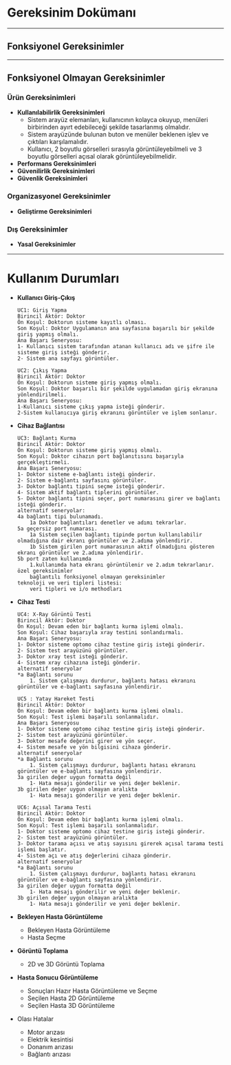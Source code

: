 # Gereksinim Dokümanı
---
## Fonksiyonel Gereksinimler
---
## Fonksiyonel Olmayan Gereksinimler

### Ürün Gereksinimleri
- **Kullanılabilirlik Gereksinimleri**
    - Sistem arayüz elemanları, kullanıcının kolayca okuyup, menüleri birbirinden ayırt edebileceği şekilde tasarlanmış olmalıdır.
    - Sistem arayüzünde bulunan buton ve menüler beklenen işlev ve çıktıları karşılamalıdır.
    - Kullanıcı, 2 boyutlu görselleri sırasıyla görüntüleyebilmeli ve  3 boyutlu görselleri açısal olarak görüntüleyebilmelidir.
- **Performans Gereksinimleri**
- **Güvenilirlik Gereksinimleri** 
- **Güvenlik Gereksinimleri**

### Organizasyonel Gereksinimler
- **Geliştirme Gereksinimleri**

### Dış Gereksinimler
- **Yasal Gereksinimler**

---

# Kullanım Durumları

- **Kullanıcı Giriş-Çıkış**
    ```
    UC1: Giriş Yapma
    Birincil Aktör: Doktor
    Ön Koşul: Doktorun sisteme kayıtlı olması.
    Son Koşul: Doktor Uygulamanın ana sayfasına başarılı bir şekilde giriş yapmış olmalı.
    Ana Başarı Seneryosu:
    1- Kullanıcı sistem tarafından atanan kullanıcı adı ve şifre ile sisteme giriş isteği gönderir.
    2- Sistem ana sayfayı görüntüler.
    ```

    ```
    UC2: Çıkış Yapma
    Birincil Aktör: Doktor
    Ön Koşul: Doktorun sisteme giriş yapmış olmalı.
    Son Koşul: Doktor başarılı bir şekilde uygulamadan giriş ekranına yönlendirilmeli.
    Ana Başarı Seneryosu:
    1-Kullanıcı sisteme çıkış yapma isteği gönderir.
    2-Sistem kullanıcıya giriş ekranını görüntüler ve işlem sonlanır.
    ```

- **Cihaz Bağlantısı**
    ```
    UC3: Bağlantı Kurma
    Birincil Aktör: Doktor
    Ön Koşul: Doktorun sisteme giriş yapmış olmalı.
    Son Koşul: Doktor cihazın port bağlanıtısını başarıyla gerçekleştirmeli.
    Ana Başarı Seneryosu:
    1- Doktor sisteme e-bağlantı isteği gönderir.
    2- Sistem e-bağlantı sayfasını görüntüler.
    3- Doktor bağlantı tipini seçme isteği gönderir.
    4- Sistem aktif bağlantı tiplerini görüntüler.
    5- Doktor bağlantı tipini seçer, port numarasını girer ve bağlantı isteği gönderir. 
    alternatif seneryolar:
    4a bağlantı tipi bulunamadı.
        1a Doktor bağlantıları denetler ve adımı tekrarlar.
    5a geçersiz port numarası.
        1a Sistem seçilen bağlantı tipinde portun kullanılabilir olmadığına dair ekranı görüntüler ve 2.adıma yönlendirir.
        1b Sistem girilen port numarasının aktif olmadığını gösteren ekranı görüntüler ve 2.adıma yönlendirir.
    5b port zaten kullanımda
        1.kullanımda hata ekranı görüntülenir ve 2.adım tekrarlanır.
    özel gereksinimler
        bağlantılı fonksiyonel olmayan gereksinimler
    teknoloji ve veri tipleri listesi:
        veri tipleri ve i/o methodları
    ```

- **Cihaz Testi**
    ```
    UC4: X-Ray Görüntü Testi
    Birincil Aktör: Doktor
    Ön Koşul: Devam eden bir bağlantı kurma işlemi olmalı.
    Son Koşul: Cihaz başarıyla xray testini sonlandırmalı.
    Ana Başarı Seneryosu:
    1- Doktor sisteme optomo cihaz testine giriş isteği gönderir.
    2- Sistem test arayüzünü görüntüler.
    3- Doktor xray test isteği gönderir.
    4- Sistem xray cihazına isteği gönderir.
    alternatif seneryolar
    *a Bağlantı sorunu
        1. Sistem çalışmayı durdurur, bağlantı hatası ekranını görüntüler ve e-bağlantı sayfasına yönlendirir.
    ```
    ```
    UC5 : Yatay Hareket Testi
    Birincil Aktör: Doktor
    Ön Koşul: Devam eden bir bağlantı kurma işlemi olmalı.
    Son Koşul: Test işlemi başarılı sonlanmalıdır.
    Ana Başarı Seneryosu
    1- Doktor sisteme optomo cihaz testine giriş isteği gönderir.
    2- Sistem test arayüzünü görüntüler.
    3- Doktor mesafe değerini girer ve yön seçer.
    4- Sistem mesafe ve yön bilgisini cihaza gönderir.
    alternatif seneryolar
    *a Bağlantı sorunu
        1. Sistem çalışmayı durdurur, bağlantı hatası ekranını görüntüler ve e-bağlantı sayfasına yönlendirir.
    3a girilen değer uygun formatta değil
        1- Hata mesajı gönderilir ve yeni değer beklenir.
    3b girilen değer uygun olmayan aralıkta
        1- Hata mesajı gönderilir ve yeni değer beklenir.
    ```
    ```
    UC6: Açısal Tarama Testi
    Birincil Aktör: Doktor
    Ön Koşul: Devam eden bir bağlantı kurma işlemi olmalı.
    Son Koşul: Test işlemi başarılı sonlanmalıdır.
    1- Doktor sisteme optomo cihaz testine giriş isteği gönderir.
    2- Sistem test arayüzünü görüntüler.
    3- Doktor tarama açısı ve atış sayısını girerek açısal tarama testi işlemi başlatır.
    4- Sistem açı ve atış değerlerini cihaza gönderir.
    alternatif seneryolar
    *a Bağlantı sorunu
        1. Sistem çalışmayı durdurur, bağlantı hatası ekranını görüntüler ve e-bağlantı sayfasına yönlendirir.
    3a girilen değer uygun formatta değil
        1- Hata mesajı gönderilir ve yeni değer beklenir.
    3b girilen değer uygun olmayan aralıkta
        1- Hata mesajı gönderilir ve yeni değer beklenir.

    ```
- **Bekleyen Hasta Görüntüleme**
    - Bekleyen Hasta Görüntüleme
    - Hasta Seçme

- **Görüntü Toplama**
    - 2D ve 3D Görüntü Toplama

- **Hasta Sonucu Görüntüleme**
    - Sonuçları Hazır Hasta Görüntüleme ve Seçme
    - Seçilen Hasta 2D Görüntüleme
    - Seçilen Hasta 3D Görüntüleme

- Olası Hatalar
    - Motor arızası
    - Elektrik kesintisi
    - Donanım arızası
    - Bağlantı arızası